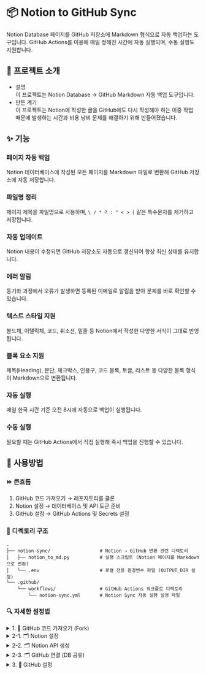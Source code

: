 # 📦 Notion to GitHub Sync

Notion Database 페이지를 GitHub 저장소에 Markdown 형식으로 자동 백업하는 도구입니다.
GitHub Actions를 이용해 매일 정해진 시간에 자동 실행되며, 수동 실행도 지원합니다.

## 📝 프로젝트 소개

- 설명  
    이 프로젝트는 Notion Database → GitHub Markdown 자동 백업 도구입니다.
- 만든 계기  
    이 프로젝트는 Notion에 작성한 글을 GitHub에도 다시 작성해야 하는 이중 작업 때문에 발생하는 시간과 비용 낭비 문제를 해결하기 위해 만들어졌습니다.
    

## ✨ 기능

### 페이지 자동 백업
Notion 데이터베이스에 작성된 모든 페이지를 Markdown 파일로 변환해 GitHub 저장소에 자동 저장합니다.

### 파일명 정리
페이지 제목을 파일명으로 사용하며, `\ / * ? : " < > |` 같은 특수문자를 제거하고 저장됩니다.

### 자동 업데이트
Notion 내용이 수정되면 GitHub 저장소도 자동으로 갱신되어 항상 최신 상태를 유지합니다.

### 에러 알림
동기화 과정에서 오류가 발생하면 등록된 이메일로 알림을 받아 문제를 바로 확인할 수 있습니다.

### 텍스트 스타일 지원
볼드체, 이탤릭체, 코드, 취소선, 밑줄 등 Notion에서 작성한 다양한 서식이 그대로 반영됩니다.

### 블록 요소 지원
제목(Heading), 문단, 체크박스, 인용구, 코드 블록, 토글, 리스트 등 다양한 블록 형식이 Markdown으로 변환됩니다.

### 자동 실행
매일 한국 시간 기준 오전 8시에 자동으로 백업이 실행됩니다.

### 수동 실행
필요할 때는 GitHub Actions에서 직접 실행해 즉시 백업을 진행할 수 있습니다.

## 📖 사용방법  

### ⏩ 큰흐름
1. GitHub 코드 가져오기 → 레포지토리를 클론
2. Notion 설정 → 데이터베이스 및 API 토큰 준비
3. GitHub 설정 → GitHub Actions 및 Secrets 설정

### 📂 디렉토리 구조
```
.
├── notion-sync/                  # Notion → GitHub 변환 관련 디렉토리
│   ├── notion_to_md.py           # 실행 스크립트 (Notion 페이지를 Markdown으로 변환)
│   └── .env                      # 로컬 전용 환경변수 파일 (OUTPUT_DIR 설정)
└── .github/
    └── workflows/                # GitHub Actions 워크플로 디렉토리
        └── notion-sync.yml       # Notion Sync 자동 실행 설정 파일
```

### 🔍 자세한 설정법
<details>
<summary>1. 🐙 GitHub 코드 가져오기 (Fork)</summary>

1. Fork 버튼 클릭 (Create new fork)  
    Notion-to-Github 레파지토리 상단에 fork 버튼 누르기
2. 계정 선택하기
    - Owner : 소유할 계정을 선택  
3. Create fork 클릭
</details>

<details>
<summary>2-1. 🗂 Notion 설정</summary>

#### (1) 데이터베이스 생성
1. Notion 회원 가입하기
2. `/데이터베이스` 입력 → 데이터베이스 전체 페이지 선택
3. 생성 완료
4. 데이터베이스 이름 작성 및 테스트 페이지 작성  

#### (2) Database ID 가져오기
1. 설정 클릭(새로 만들기 옆 에 위치한 버튼)  
2. 데이터 소스 관리 클릭
3. 해당 데이터베이스의 `…` 클릭  
4. 데이터 소스 ID 복사(Database ID)   
    메모장에 붙여넣어 잠시 보관해 두기 

</details>

<details>
<summary>2-2. 🗂 Notion API 생성</summary>

1. [Notion Integration 페이지](https://www.notion.so/my-integrations) 접속 후 로그인  
2. 새 API 통합 클릭  
3. 새 API 통합 작성
   - API 통합 이름 : `to-github`  
     (⚠️ `notion` 이라는 단어는 포함 불가)  
   - 관련 워크스페이스 : 데이터베이스가 있는 워크스페이스 
   - 유형: `private`  
4. 저장 후 API Key 복사  
   - “표시하기” 클릭 → “복사” 클릭  
</details>

<details>
<summary>2-3. 🗂 GitHub 연결 (DB 공유)</summary>

1. 사용할 DB 맨 오른쪽 위 `…` 클릭(공유 ☆ ...)  
2. 연결 클릭  
3. 방금 만든 API 통합(`to-github`) 검색 후 클릭  
4. 연결 확인  

</details>

<details>
<summary>3. 🐙 GitHub 설정</summary>

#### (1) GitHub Secret Variables 설정

1. Notion to GitHub 코드를 Fork한 레포지토리에서 상단 탭의 Settings 클릭  
<details>
<summary>용어 설명</summary>

- 클론(Clone) : 프로젝트 전체를 내 로컬 저장소(내 컴퓨터)에 복사  
- 포크(Fork) : 프로젝트 전체를 내 원격 저장소(GitHub 계정)에 복사  
- 레포지토리(Repository) : GitHub 저장소  
- 탭(Tab) : GitHub 상단의 메뉴 항목  
</details>

2. 좌측 메뉴에서 Security → Secrets and variables → Actions 클릭  
3. New repository secret 버튼 클릭  
4. Name과 Secret 입력  
    - Name : 환경 변수명 (반드시 일치해야 함 → 오타 주의)  
    - Secret : 실제 값 (작성 후 다시 확인 불가 → 복사 저장 권장)  
5. Add secret 버튼 클릭  

<details>
<summary>🔑 필수 Secret 변수</summary>

- NOTION_API_KEY : Notion에서 발급받은 API 키  
- DATABASE_ID : Notion 데이터베이스 고유 번호  
- SENDER_EMAIL : 송신 이메일 주소 (예: ramgthunder12@gmail.com)  
- EMAIL_PASSWORD : 송신 이메일 계정 비밀번호 (예: NotionToGithub9080$)  
- RECIVER_EMAIL : 오류 알림을 받을 수신 이메일 주소 (예: ramgthunder12@gmail.com)  
- GH_TOKEN : GitHub에서 push/commit 권한을 가진 Personal Access Token  

<details>
<summary>GitHub Personal Access Token 발급 방법</summary>

1. 프로필 아이콘 → Settings  
2. 좌측 하단 Developer settings  
3. Personal Access Tokens → Tokens (classic)  
4. Generate new token (classic) 클릭  
5. Note에 GH_TOKEN 입력  
6. 권한 체크
    - workflow (GitHub Actions)  
    - write:packages (GitHub Package)  
    - admin:repo_hook  
    - delete_repo  
7. Generate token 클릭  
8. 복사 후 메모장에 저장  
</details>
</details>

---

#### (2) .env 설정
- 파일 위치 : 프로젝트 루트  
- 설정 방법 : `.env` 파일에서 TILDB 글씨를 지우고 원하는 파일명 작성  
- 필수 값  
  - OUTPUT_DIR : Notion 페이지를 저장할 폴더명 (Notion 데이터베이스 이름과 동일하게 설정 권장)  

---

#### (3) 추가 설정
<details>
<summary>⏰ 시간 설정</summary>

- 파일 위치 : `.github/workflows/workflow_dispatch.yml`  
- 설정 방법 : 7번 줄의 23을 원하는 시간으로 변경  
  - GitHub Actions는 UTC 기준으로 동작  
  - 예: 23시 (UTC) = 한국 시간 오전 8시  
  - 원하는 한국 시간 -9시간 값으로 설정  
</details>
</details>

